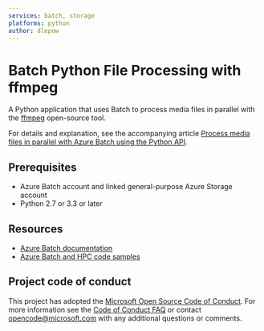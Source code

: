 ```yaml
---
services: batch, storage
platforms: python
author: dlepow
---
```


# Batch Python File Processing with ffmpeg

A Python application that uses Batch to process media files in parallel with the [ffmpeg](http://ffmpeg.org/) open-source tool. 

For details and explanation, see the accompanying article [Process media files in parallel with Azure Batch using the Python API](https://docs.microsoft.com/azure/batch/tutorial-parallel-python).

## Prerequisites

- Azure Batch account and linked general-purpose Azure Storage account
- Python 2.7 or 3.3 or later

## Resources

- [Azure Batch documentation](https://docs.microsoft.com/azure/batch/)
- [Azure Batch and HPC code samples](https://github.com/Azure/azure-batch-samples)

## Project code of conduct

This project has adopted the [Microsoft Open Source Code of Conduct](https://opensource.microsoft.com/codeofconduct/). For more information see the [Code of Conduct FAQ](https://opensource.microsoft.com/codeofconduct/faq/) or contact [opencode@microsoft.com](mailto:opencode@microsoft.com) with any additional questions or comments.
